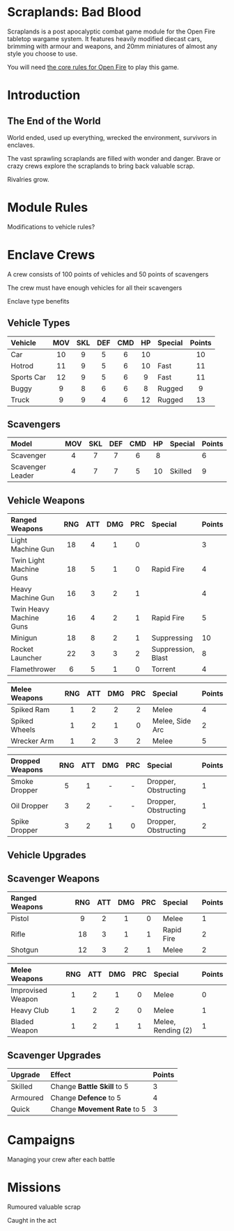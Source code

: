 **Scraplands: Bad Blood**
=========================

Scraplands is a post apocalyptic combat game module for the Open Fire tabletop wargame system. It features heavily modified diecast cars, brimming with armour and weapons, and 20mm miniatures of almost any style you choose to use.

You will need [the core rules for Open Fire](https://github.com/open-source-tabletop/openfire/) to play this game.

# Introduction

## The End of the World

World ended, used up everything, wrecked the environment, survivors in enclaves.

The vast sprawling scraplands are filled with wonder and danger. Brave or crazy crews explore the scraplands to bring back valuable scrap.

Rivalries grow.

# Module Rules

Modifications to vehicle rules?

# Enclave Crews

A crew consists of 100 points of vehicles and 50 points of scavengers

The crew must have enough vehicles for all their scavengers

Enclave type benefits

## Vehicle Types

| Vehicle    | MOV | SKL | DEF | CMD | HP  | Special  | Points |
| :--------- | :-: | :-: | :-: | :-: | :-: | :------- | :----: |
| Car        | 10  |  9  |  5  |  6  | 10  |          | 10     |
| Hotrod     | 11  |  9  |  5  |  6  | 10  | Fast     | 11     |
| Sports Car | 12  |  9  |  5  |  6  |  9  | Fast     | 11     |
| Buggy      | 9   |  8  |  6  |  6  |  8  | Rugged   | 9      |
| Truck      | 9   |  9  |  4  |  6  | 12  | Rugged   | 13     |

## Scavengers

| Model            | MOV | SKL | DEF | CMD | HP  | Special | Points |
| :--------------- | :-: | :-: | :-: | :-: | :-: | :------ | :----- |
| Scavenger        | 4   | 7   | 7   | 6   | 8   |         | 6      |
| Scavenger Leader | 4   | 7   | 7   | 5   | 10  | Skilled | 9      |

## Vehicle Weapons

| Ranged Weapons          | RNG | ATT | DMG | PRC | Special            | Points |
| :---------------------- | :-: | :-: | :-: | :-: | :----------------- | :----- |
| Light Machine Gun       | 18  | 4   | 1   | 0   |                    | 3      |
| Twin Light Machine Guns | 18  | 5   | 1   | 0   | Rapid Fire         | 4      |
| Heavy Machine Gun       | 16  | 3   | 2   | 1   |                    | 4      |
| Twin Heavy Machine Guns | 16  | 4   | 2   | 1   | Rapid Fire         | 5      |
| Minigun                 | 18  | 8   | 2   | 1   | Suppressing        | 10     |
| Rocket Launcher         | 22  | 3   | 3   | 2   | Suppression, Blast | 8      |
| Flamethrower            | 6   | 5   | 1   | 0   | Torrent            | 4      |

| Melee Weapons | RNG | ATT | DMG | PRC | Special                      | Points |
| :------------ | :-: | :-: | :-: | :-: | :--------------------------- | :----- |
| Spiked Ram    |  1  |  2  |  2  |  2  | Melee                        | 4      |
| Spiked Wheels |  1  |  2  |  1  |  0  | Melee, Side Arc              | 2      |
| Wrecker Arm   |  1  |  2  |  3  |  2  | Melee                        | 5      |

| Dropped Weapons | RNG | ATT | DMG | PRC | Special              | Points |
| :-------------- | :-: | :-: | :-: | :-: | :------------------- | :----- |
| Smoke Dropper   |  5  |  1  |  -  |  -  | Dropper, Obstructing | 1      |
| Oil Dropper     |  3  |  2  |  -  |  -  | Dropper, Obstructing | 1      |
| Spike Dropper   |  3  |  2  |  1  |  0  | Dropper, Obstructing | 2      |

## Vehicle Upgrades

## Scavenger Weapons

| Ranged Weapons | RNG | ATT | DMG | PRC | Special              | Points |
| :------------- | :-: | :-: | :-: | :-: | :------------------- | :----- |
| Pistol         | 9   | 2   | 1   | 0   | Melee                | 1      |
| Rifle          | 18  | 3   | 1   | 1   | Rapid Fire           | 2      |
| Shotgun        | 12  | 3   | 2   | 1   | Melee                | 2      |

| Melee Weapons     | RNG | ATT | DMG | PRC | Special              | Points |
| :---------------- | :-: | :-: | :-: | :-: | :------------------- | :----- |
| Improvised Weapon | 1   | 2   | 1   | 0   | Melee                | 0      |
| Heavy Club        | 1   | 2   | 2   | 0   | Melee                | 1      |
| Bladed Weapon     | 1   | 2   | 1   | 1   | Melee, Rending (2)   | 1      |

## Scavenger Upgrades

| Upgrade | Effect | Points |
| :------ | :----- | :----- |
| Skilled | Change **Battle Skill** to 5 | 3 |
| Armoured | Change **Defence** to 5 | 4 |
| Quick | Change **Movement Rate** to 5 | 3 |

# Campaigns

Managing your crew after each battle

# Missions

Rumoured valuable scrap

Caught in the act

